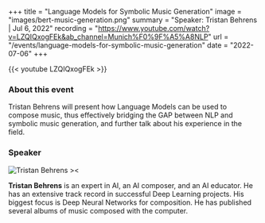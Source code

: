 +++
title = "Language Models for Symbolic Music Generation"
image = "images/bert-music-generation.png"
summary = "Speaker: Tristan Behrens | Jul 6, 2022"
recording = "https://www.youtube.com/watch?v=LZQIQxogFEk&ab_channel=Munich%F0%9F%A5%A8NLP"
url = "/events/language-models-for-symbolic-music-generation"
date = "2022-07-06"
+++

<!--more-->

{{< youtube LZQIQxogFEk >}}

### About this event

Tristan Behrens will present how Language Models can be used to compose music, thus effectively bridging the GAP between NLP and symbolic music generation, and further talk about his experience in the field.

### Speaker

![Tristan Behrens ><](/images/tristan-behrens.jpeg)

**Tristan Behrens** is an expert in AI, an AI composer, and an AI educator. He has an extensive track record in successful Deep Learning projects. His biggest focus is Deep Neural Networks for composition. He has published several albums of music composed with the computer.
